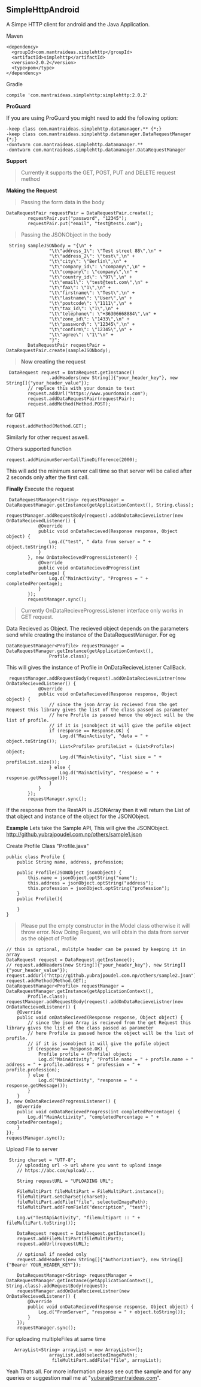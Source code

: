 

SimpleHttpAndroid
-------------

A Simpe HTTP client for android and the Java Application.

Maven


    <dependency>
      <groupId>com.mantraideas.simplehttp</groupId>
      <artifactId>simplehttp</artifactId>
      <version>2.0.2</version>
      <type>pom</type>
    </dependency>

Gradle

    compile 'com.mantraideas.simplehttp:simplehttp:2.0.2'

**ProGuard**

If you are using ProGuard you might need to add the following option:

    -keep class com.mantraideas.simplehttp.datamanager.** {*;}
    -keep class com.mantraideas.simplehttp.datamanager.DataRequestManager {*;}
    -dontwarn com.mantraideas.simplehttp.datamanager.**
    -dontwarn com.mantraideas.simplehttp.datamanager.DataRequestManager

**Support**
> Currently it supports the GET, POST, PUT and DELETE request method

**Making the Request**
> Passing the form data in the body

    DataRequestPair requestPair = DataRequestPair.create();
            requestPair.put("password", "12345");
            requestPair.put("email", "test@tests.com");


> Passing the JSONObject in the body

     String sampleJSONbody = "{\n" +
                    "\t\"address_1\": \"Test street 88\",\n" +
                    "\t\"address_2\": \"test\",\n" +
                    "\t\"city\": \"Berlin\",\n" +
                    "\t\"company_id\": \"company\",\n" +
                    "\t\"company\": \"company\",\n" +
                    "\t\"country_id\": \"97\",\n" +
                    "\t\"email\": \"test@test.com\",\n" +
                    "\t\"fax\": \"1\",\n" +
                    "\t\"firstname\": \"Test\",\n" +
                    "\t\"lastname\": \"User\",\n" +
                    "\t\"postcode\": \"1111\",\n" +
                    "\t\"tax_id\": \"1\",\n" +
                    "\t\"telephone\": \"+36306668884\",\n" +
                    "\t\"zone_id\": \"1433\",\n" +
                    "\t\"password\": \"12345\",\n" +
                    "\t\"confirm\": \"12345\",\n" +
                    "\t\"agree\": \"1\"\n" +
                    "}";
            DataRequestPair requestPair = DataRequestPair.create(sampleJSONbody);

> **Now creating the request**

     DataRequest request = DataRequest.getInstance()
                    .addHeaders(new String[]{"your_header_key"}, new String[]{"your_header_value"});
            // replace this with your domain to test
            request.addUrl("https://www.yourdomain.com");
            request.addDataRequestPair(requestPair);
            request.addMethod(Method.POST);
for GET

    request.addMethod(Method.GET);

Similarly for other request aswell.

Others supported function

    request.addMinimumServerCallTimeDifference(2000);
This will add the minimum server call time so that server will be called after 2 seconds only after the first call.

**Finally**
Execute the request

     DataRequestManager<String> requestManager = DataRequestManager.getInstance(getApplicationContext(), String.class);
            requestManager.addRequestBody(request).addOnDataRecieveListner(new OnDataRecievedListener() {
                @Override
                public void onDataRecieved(Response response, Object object) {
                    Log.d("test", " data from server = " + object.toString());
                }
            }, new OnDataRecievedProgressListener() {
                @Override
                public void onDataRecievedProgress(int completedPercentage) {
                    Log.d("MainActivity", "Progress = " + completedPercentage);
                }
            });
            requestManager.sync();

> Currently OnDataRecieveProgressListener interface only works in GET request.

Data Recieved as Object. The recieved object depends on the parameters send while creating the instance of the DataRequestManager. For eg


    DataRequestManager<Profile> requestManager = DataRequestManager.getInstance(getApplicationContext(),
                    Profile.class);
This will gives the instance of Profile in OnDataRecieveListener CallBack.

     requestManager.addRequestBody(request).addOnDataRecieveListner(new OnDataRecievedListener() {
                @Override
                public void onDataRecieved(Response response, Object object) {
                    // since the json Array is recieved from the get Request this library gives the list of the class passed as parameter
                    // here Profile is passed hence the object will be the list of profile.
                    // if it is jsonobject it will give the pofile object
                    if (response == Response.OK) {
                        Log.d("MainActivity", "data = " + object.toString());
                        List<Profile> profileList = (List<Profile>) object;
                        Log.d("MainActivity", "list size = " + profileList.size());
                    } else {
                        Log.d("MainActivity", "response = " + response.getMessage());
                    }
                }
            });
            requestManager.sync();

If the response from the RestAPI is JSONArray then it will return the List of that object and instance of the object for the JSONObject.

**Example**
Lets take the Sample API, This will give the JSONObject.
http://github.yubrajpoudel.com.np/others/sample1.json

Create Profile Class "Profile.java"

    public class Profile {
        public String name, address, profession;

        public Profile(JSONObject jsonObject) {
            this.name = jsonObject.optString("name");
            this.address = jsonObject.optString("address");
            this.profession = jsonObject.optString("profession");
        }
        public Profile(){

        }
    }
> Please put the empty constructor in the Model class otherwise it will throw error.
Now Doing Request, we will obtain the data from server as the object of Profile

    // this is optional, mulitple header can be passed by keeping it in array
    DataRequest request = DataRequest.getInstance();
    // request.addHeaders(new String[]{"your_header_key"}, new String[]{"your_header_value"});
    request.addUrl("http://github.yubrajpoudel.com.np/others/sample2.json");
    request.addMethod(Method.GET);
    DataRequestManager<Profile> requestManager = DataRequestManager.getInstance(getApplicationContext(),
            Profile.class);
    requestManager.addRequestBody(request).addOnDataRecieveListner(new OnDataRecievedListener() {
        @Override
        public void onDataRecieved(Response response, Object object) {
            // since the json Array is recieved from the get Request this library gives the list of the class passed as parameter
            // here Profile is passed hence the object will be the list of profile.
            // if it is jsonobject it will give the pofile object
            if (response == Response.OK) {
                Profile profile = (Profile) object;
                Log.d("MainActivity", "Profile name = " + profile.name + " address = " + profile.address + " profession = " + profile.profession);
            } else {
                Log.d("MainActivity", "response = " + response.getMessage());
            }
        }
    }, new OnDataRecievedProgressListener() {
        @Override
        public void onDataRecievedProgress(int completedPercentage) {
            Log.d("MainActiivity", "completedPercentage = " + completedPercentage);
        }
    });
    requestManager.sync();

Upload File to server

     String charset = "UTF-8";
        // uploading url -> url where you want to upload image
        // https://abc.com/upload/...

        String requestURL = "UPLOADING URL";

        FileMultiPart fileMultiPart = FileMultiPart.instance();
        fileMultiPart.setCharSet(charset);
        fileMultiPart.addFile("file", selectedImagePath);
        fileMultiPart.addFromField("description", "test");

        Log.w("TestApiActivity", "filemultipart :: " + fileMultiPart.toString());

        DataRequest request = DataRequest.getInstance();
        request.addFileMultiPart(fileMultiPart);
        request.addUrl(requestURL);

        // optional if needed only
        request.addHeaders(new String[]{"Authorization"}, new String[]{"Bearer YOUR_HEADER_KEY"});

        DataRequestManager<String> requestManager = DataRequestManager.getInstance(getApplicationContext(), String.class).addRequestBody(request);
        requestManager.addOnDataRecieveListner(new OnDataRecievedListener() {
            @Override
            public void onDataRecieved(Response response, Object object) {
                Log.d("FromServer", "response = " + object.toString());
            }
        });
        requestManager.sync();

For uploading multipleFiles at same time

       ArrayList<String> arrayList = new ArrayList<>();
                    arrayList.add(selectedImagePath);
                     fileMultiPart.addFile("file", arrayList);


Yeah Thats all.
For more information please see out the sample and for any queries or suggestion mail me at "yubaraj@mantraideas.com". 
